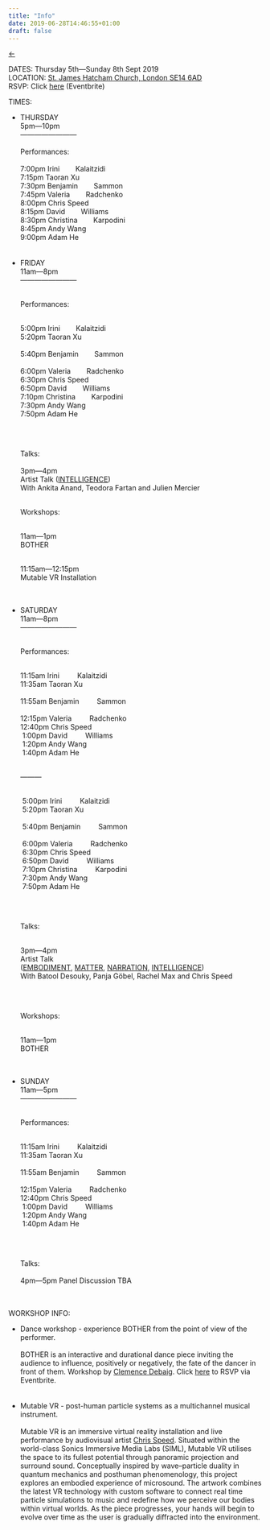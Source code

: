 ```yaml
---
title: "Info"
date: 2019-06-28T14:46:55+01:00
draft: false
---
```


[←](/)

DATES: Thursday 5th&mdash;Sunday 8th Sept 2019  
LOCATION: [St. James Hatcham Church, London SE14 6AD](https://goo.gl/maps/NnGA3tGva1bGYWHH8)  
RSVP: Click [here](https://www.eventbrite.com/e/goldsmiths-computational-arts-mamfa-degree-show-2019-tickets-68690778969) (Eventbrite)<br/>

<p>TIMES:</p>

<ul id = "timings-grid">
<li>
THURSDAY<br/>
5pm&mdash;10pm<br/>
&mdash;&mdash;&mdash;&mdash;&mdash;&mdash;&mdash;&mdash;<br/><br/>
Performances:<br/><br/>
7:00pm Irini &nbsp;&nbsp;&nbsp;&nbsp;&nbsp;&nbsp;&nbsp;Kalaitzidi<br/>
7:15pm Taoran Xu<br/>  
7:30pm Benjamin &nbsp;&nbsp;&nbsp;&nbsp;&nbsp;&nbsp;&nbsp;Sammon<br/>  
7:45pm Valeria &nbsp;&nbsp;&nbsp;&nbsp;&nbsp;&nbsp;&nbsp;Radchenko<br/>
8:00pm Chris Speed<br/>
8:15pm David &nbsp;&nbsp;&nbsp;&nbsp;&nbsp;&nbsp;&nbsp;Williams<br/> 
8:30pm Christina &nbsp;&nbsp;&nbsp;&nbsp;&nbsp;&nbsp;&nbsp;Karpodini<br/>
8:45pm Andy Wang<br/> 
9:00pm Adam He<br/><br/><br/>

</li>

<li>
FRIDAY<br/> 
11am&mdash;8pm<br/>
&mdash;&mdash;&mdash;&mdash;&mdash;&mdash;&mdash;&mdash;<br/><br/>

Performances:<br/><br/>

5:00pm Irini &nbsp;&nbsp;&nbsp;&nbsp;&nbsp;&nbsp;&nbsp;Kalaitzidi<br/>
5:20pm Taoran Xu<br/>  
5:40pm Benjamin &nbsp;&nbsp;&nbsp;&nbsp;&nbsp;&nbsp;&nbsp;Sammon<br/>  
6:00pm Valeria &nbsp;&nbsp;&nbsp;&nbsp;&nbsp;&nbsp;&nbsp;Radchenko<br/>
6:30pm Chris Speed<br/>
6:50pm David &nbsp;&nbsp;&nbsp;&nbsp;&nbsp;&nbsp;&nbsp;Williams<br/> 
7:10pm Christina &nbsp;&nbsp;&nbsp;&nbsp;&nbsp;&nbsp;&nbsp;Karpodini<br/>
7:30pm Andy Wang<br/> 
7:50pm Adam He<br/><br/>

<span class="timings-padding"><br/></span>

Talks:<br/><br/>
3pm&mdash;4pm<br/>
Artist Talk (<span class = 'intelligence'><a href="/about/#about-thread-grid">INTELLIGENCE</a></span>)<br/>
With Ankita Anand, Teodora Fartan and Julien Mercier<br/><br/>

Workshops:<br/><br/>

11am&mdash;1pm<br/>
BOTHER<br/><br/>

11:15am&mdash;12:15pm<br/>
Mutable VR Installation<br/><br/><br/>
</li>

<li>
SATURDAY<br>  
11am&mdash;8pm<br/>
&mdash;&mdash;&mdash;&mdash;&mdash;&mdash;&mdash;&mdash;<br/><br/>


Performances:<br/><br/>

11:15am Irini &nbsp;&nbsp;&nbsp;&nbsp;&nbsp;&nbsp;&nbsp;&nbsp;Kalaitzidi<br/>
11:35am Taoran Xu<br/>  
11:55am Benjamin &nbsp;&nbsp;&nbsp;&nbsp;&nbsp;&nbsp;&nbsp;&nbsp;Sammon<br/>  
12:15pm Valeria &nbsp;&nbsp;&nbsp;&nbsp;&nbsp;&nbsp;&nbsp;&nbsp;Radchenko<br/>
12:40pm Chris Speed<br/>
&nbsp;1:00pm David &nbsp;&nbsp;&nbsp;&nbsp;&nbsp;&nbsp;&nbsp;&nbsp;Williams<br/> 
&nbsp;1:20pm Andy Wang<br/> 
&nbsp;1:40pm Adam He<br/><br/>

&mdash;&mdash;&mdash;<br/><br/>

&nbsp;5:00pm Irini &nbsp;&nbsp;&nbsp;&nbsp;&nbsp;&nbsp;&nbsp;&nbsp;Kalaitzidi<br/>
&nbsp;5:20pm Taoran Xu<br/>  
&nbsp;5:40pm Benjamin &nbsp;&nbsp;&nbsp;&nbsp;&nbsp;&nbsp;&nbsp;&nbsp;Sammon<br/>  
&nbsp;6:00pm Valeria &nbsp;&nbsp;&nbsp;&nbsp;&nbsp;&nbsp;&nbsp;&nbsp;Radchenko<br/>
&nbsp;6:30pm Chris Speed<br/>
&nbsp;6:50pm David &nbsp;&nbsp;&nbsp;&nbsp;&nbsp;&nbsp;&nbsp;&nbsp;Williams<br/> 
&nbsp;7:10pm Christina &nbsp;&nbsp;&nbsp;&nbsp;&nbsp;&nbsp;&nbsp;&nbsp;Karpodini<br/>
&nbsp;7:30pm Andy Wang<br/> 
&nbsp;7:50pm Adam He<br/><br/>

<span class="timings-padding"><br/></span>

Talks:<br/><br/>

3pm&mdash;4pm<br/>
Artist Talk<br/>
(<span class = 'embodiment'><a href="/about/#about-thread-grid">EMBODIMENT</a></span>, <span class = 'matter'><a href="/about/#about-thread-grid">MATTER</a></span>, <span class = 'narration'><a href="/about/#about-thread-grid">NARRATION</a></span>, <span class = 'intelligence'><a href="/about/#about-thread-grid">INTELLIGENCE</a></span>)<br/>
With Batool Desouky, Panja Göbel, Rachel Max and Chris Speed<br/><br/>


<span class="timings-padding"><br/></span>

Workshops:<br/><br/>

11am&mdash;1pm<br/>
BOTHER<br/><br/><br/>

</li>

<li>
SUNDAY<br>
11am&mdash;5pm<br/>
&mdash;&mdash;&mdash;&mdash;&mdash;&mdash;&mdash;&mdash;<br/><br/>

Performances:<br/><br/>

11:15am Irini &nbsp;&nbsp;&nbsp;&nbsp;&nbsp;&nbsp;&nbsp;&nbsp;Kalaitzidi<br/>
11:35am Taoran Xu<br/>  
11:55am Benjamin &nbsp;&nbsp;&nbsp;&nbsp;&nbsp;&nbsp;&nbsp;&nbsp;Sammon<br/>  
12:15pm Valeria &nbsp;&nbsp;&nbsp;&nbsp;&nbsp;&nbsp;&nbsp;&nbsp;Radchenko<br/>
12:40pm Chris Speed<br/>
&nbsp;1:00pm David &nbsp;&nbsp;&nbsp;&nbsp;&nbsp;&nbsp;&nbsp;&nbsp;Williams<br/> 
&nbsp;1:20pm Andy Wang<br/> 
&nbsp;1:40pm Adam He<br/><br/>

<span class="timings-padding"><br/></span>

Talks:<br/><br>
4pm&mdash;5pm Panel Discussion TBA<br/><br/><br/>
</li>
</ul>

<p>WORKSHOP INFO:</p>

<ul id = "workshop-info">
<li>Dance workshop - experience BOTHER from the point of view of the performer.<br/><br/>
BOTHER is an interactive and durational dance piece inviting the audience to influence, positively or negatively, the fate of the dancer in front of them. Workshop by <a href="/artists/clemence-debaig">Clemence Debaig</a>. Click <a href="https://www.eventbrite.co.uk/e/dance-workshop-experience-bother-from-the-point-of-view-of-the-performer-tickets-70115546487" target="_blank">here</a> to RSVP via Eventbrite.</li>
<br/>
<br/>
<li>Mutable VR - post-human particle systems as a multichannel musical instrument.<br/><br/>
Mutable VR is an immersive virtual reality installation and live performance by audiovisual artist <a href="/artists/chris-speed">Chris Speed</a>. Situated within the world-class Sonics Immersive Media Labs (SIML), Mutable VR utilises the space to its fullest potential through panoramic projection and surround sound. Conceptually inspired by wave–particle duality in quantum mechanics and posthuman phenomenology, this project explores an embodied experience of microsound. The artwork combines the latest VR technology with custom software to connect real time particle simulations to music and redefine how we perceive our bodies within virtual worlds. As the piece progresses, your hands will begin to evolve over time as the user is gradually diffracted into the environment.</li>
</ul>

<br><br><br>